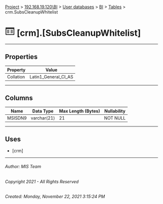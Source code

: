 #### 

[Project](../../../../index.md) > [192.168.19.120\\BI](../../../index.md) > [User databases](../../index.md) > [BI](../index.md) > [Tables](Tables.md) > crm.SubsCleanupWhitelist

# ![Tables](../../../../Images/Table32.png) [crm].[SubsCleanupWhitelist]

---

## <a name="#properties"></a>Properties

| Property | Value |
|---|---|
| Collation | Latin1_General_CI_AS |


---

## <a name="#columns"></a>Columns

| Name | Data Type | Max Length (Bytes) | Nullability |
|---|---|---|---|
| MSISDN9 | varchar(21) | 21 | NOT NULL |


---

## <a name="#uses"></a>Uses

* [crm]


---

###### Author:  MIS Team

###### Copyright 2021 - All Rights Reserved

###### Created: Monday, November 22, 2021 3:15:24 PM


